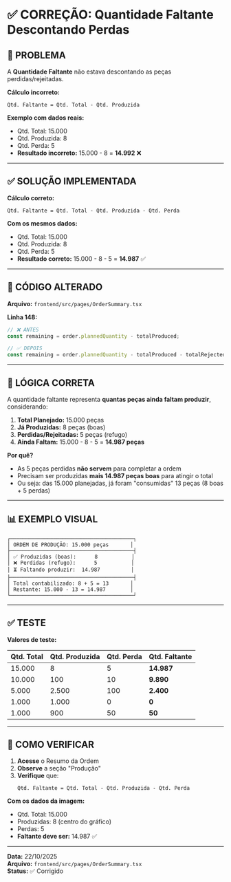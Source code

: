 # ✅ CORREÇÃO: Quantidade Faltante Descontando Perdas

## 🐛 PROBLEMA

A **Quantidade Faltante** não estava descontando as peças perdidas/rejeitadas.

**Cálculo incorreto:**
```
Qtd. Faltante = Qtd. Total - Qtd. Produzida
```

**Exemplo com dados reais:**
- Qtd. Total: 15.000
- Qtd. Produzida: 8
- Qtd. Perda: 5
- **Resultado incorreto:** 15.000 - 8 = **14.992** ❌

---

## ✅ SOLUÇÃO IMPLEMENTADA

**Cálculo correto:**
```
Qtd. Faltante = Qtd. Total - Qtd. Produzida - Qtd. Perda
```

**Com os mesmos dados:**
- Qtd. Total: 15.000
- Qtd. Produzida: 8
- Qtd. Perda: 5
- **Resultado correto:** 15.000 - 8 - 5 = **14.987** ✅

---

## 📝 CÓDIGO ALTERADO

**Arquivo:** `frontend/src/pages/OrderSummary.tsx`

**Linha 148:**

```typescript
// ❌ ANTES
const remaining = order.plannedQuantity - totalProduced;

// ✅ DEPOIS
const remaining = order.plannedQuantity - totalProduced - totalRejected;
```

---

## 🎯 LÓGICA CORRETA

A quantidade faltante representa **quantas peças ainda faltam produzir**, considerando:

1. **Total Planejado:** 15.000 peças
2. **Já Produzidas:** 8 peças (boas)
3. **Perdidas/Rejeitadas:** 5 peças (refugo)
4. **Ainda Faltam:** 15.000 - 8 - 5 = **14.987 peças**

**Por quê?**
- As 5 peças perdidas **não servem** para completar a ordem
- Precisam ser produzidas **mais 14.987 peças boas** para atingir o total
- Ou seja: das 15.000 planejadas, já foram "consumidas" 13 peças (8 boas + 5 perdas)

---

## 📊 EXEMPLO VISUAL

```
┌────────────────────────────────────────┐
│ ORDEM DE PRODUÇÃO: 15.000 peças       │
├────────────────────────────────────────┤
│ ✅ Produzidas (boas):      8           │
│ ❌ Perdidas (refugo):      5           │
│ ⏳ Faltando produzir:  14.987          │
├────────────────────────────────────────┤
│ Total contabilizado: 8 + 5 = 13       │
│ Restante: 15.000 - 13 = 14.987        │
└────────────────────────────────────────┘
```

---

## ✅ TESTE

**Valores de teste:**

| Qtd. Total | Qtd. Produzida | Qtd. Perda | Qtd. Faltante |
|-----------|----------------|------------|---------------|
| 15.000    | 8              | 5          | **14.987**    |
| 10.000    | 100            | 10         | **9.890**     |
| 5.000     | 2.500          | 100        | **2.400**     |
| 1.000     | 1.000          | 0          | **0**         |
| 1.000     | 900            | 50         | **50**        |

---

## 🚀 COMO VERIFICAR

1. **Acesse** o Resumo da Ordem
2. **Observe** a seção "Produção"
3. **Verifique** que:
   ```
   Qtd. Faltante = Qtd. Total - Qtd. Produzida - Qtd. Perda
   ```

**Com os dados da imagem:**
- Qtd. Total: 15.000
- Produzidas: 8 (centro do gráfico)
- Perdas: 5
- **Faltante deve ser:** 14.987 ✅

---

**Data:** 22/10/2025  
**Arquivo:** `frontend/src/pages/OrderSummary.tsx`  
**Status:** ✅ Corrigido

